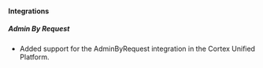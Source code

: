
#### Integrations

##### Admin By Request

- Added support for the AdminByRequest integration in the Cortex Unified Platform.